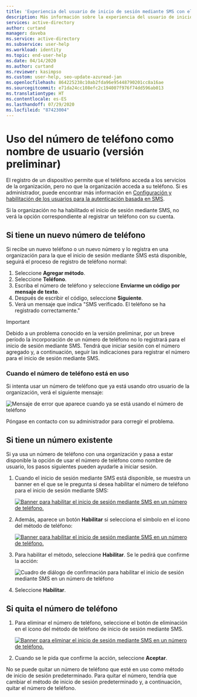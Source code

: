 ```yaml
---
title: 'Experiencia del usuario de inicio de sesión mediante SMS con el número de teléfono (versión preliminar): Azure AD'
description: Más información sobre la experiencia del usuario de inicio de sesión mediante SMS con números de teléfono nuevos o existentes
services: active-directory
author: curtand
manager: daveba
ms.service: active-directory
ms.subservice: user-help
ms.workload: identity
ms.topic: end-user-help
ms.date: 04/14/2020
ms.author: curtand
ms.reviewer: kasimpso
ms.custom: user-help, seo-update-azuread-jan
ms.openlocfilehash: 864225238c10ab2fda96e95448790201cc8a16ae
ms.sourcegitcommit: e71da24cc108efc2c194007f976f74dd596ab013
ms.translationtype: HT
ms.contentlocale: es-ES
ms.lasthandoff: 07/29/2020
ms.locfileid: "87423004"
---
```

# <a name="use-your-phone-number-as-a-user-name-preview"></a>Uso del número de teléfono como nombre de usuario (versión preliminar)

El registro de un dispositivo permite que el teléfono acceda a los servicios de la organización, pero no que la organización acceda a su teléfono. Si es administrador, puede encontrar más información en [Configuración y habilitación de los usuarios para la autenticación basada en SMS](../authentication/howto-authentication-sms-signin.md).

Si la organización no ha habilitado el inicio de sesión mediante SMS, no verá la opción correspondiente al registrar un teléfono con su cuenta.  

## <a name="when-you-have-a-new-phone-number"></a>Si tiene un nuevo número de teléfono

Si recibe un nuevo teléfono o un nuevo número y lo registra en una organización para la que el inicio de sesión mediante SMS está disponible, seguirá el proceso de registro de teléfono normal:

1. Seleccione **Agregar método**.
1. Seleccione **Teléfono**.
1. Escriba el número de teléfono y seleccione **Enviarme un código por mensaje de texto**.
1. Después de escribir el código, seleccione **Siguiente**.
1. Verá un mensaje que indica "SMS verificado. El teléfono se ha registrado correctamente."

> [!Important]
> Debido a un problema conocido en la versión preliminar, por un breve período la incorporación de un número de teléfono no lo registrará para el inicio de sesión mediante SMS. Tendrá que iniciar sesión con el número agregado y, a continuación, seguir las indicaciones para registrar el número para el inicio de sesión mediante SMS.

### <a name="when-the-phone-number-is-in-use"></a>Cuando el número de teléfono está en uso

Si intenta usar un número de teléfono que ya está usando otro usuario de la organización, verá el siguiente mensaje:

![Mensaje de error que aparece cuando ya se está usando el número de teléfono](media/sms-sign-in-explainer/sms-sign-in-error.png)

Póngase en contacto con su administrador para corregir el problema.

## <a name="when-you-have-an-existing-number"></a>Si tiene un número existente

Si ya usa un número de teléfono con una organización y pasa a estar disponible la opción de usar el número de teléfono como nombre de usuario, los pasos siguientes pueden ayudarle a iniciar sesión.

1. Cuando el inicio de sesión mediante SMS está disponible, se muestra un banner en el que se le pregunta si desea habilitar el número de teléfono para el inicio de sesión mediante SMS:

    [![Banner para habilitar el inicio de sesión mediante SMS en un número de teléfono.](media/sms-sign-in-explainer/sms-sign-in-banner.png)](media/sms-sign-in-explainer/sms-sign-in-banner.png#lightbox)

1. Además, aparece un botón **Habilitar** si selecciona el símbolo en el icono del método de teléfono:

    [![Banner para habilitar el inicio de sesión mediante SMS en un número de teléfono.](media/sms-sign-in-explainer/sms-sign-in-phone-method.png)](media/sms-sign-in-explainer/sms-sign-in-phone-method.png#lightbox)

1. Para habilitar el método, seleccione **Habilitar**. Se le pedirá que confirme la acción:

    ![Cuadro de diálogo de confirmación para habilitar el inicio de sesión mediante SMS en un número de teléfono](media/sms-sign-in-explainer/sms-sign-in-confirmation.png)

1. Seleccione **Habilitar**.

## <a name="when-you-remove-your-phone-number"></a>Si quita el número de teléfono

1. Para eliminar el número de teléfono, seleccione el botón de eliminación en el icono del método de teléfono de inicio de sesión mediante SMS.

    [![Banner para eliminar el inicio de sesión mediante SMS en un número de teléfono.](media/sms-sign-in-explainer/sms-sign-in-delete-method.png)](media/sms-sign-in-explainer/sms-sign-in-delete-method.png#lightbox)

2. Cuando se le pida que confirme la acción, seleccione **Aceptar**.

No se puede quitar un número de teléfono que esté en uso como método de inicio de sesión predeterminado. Para quitar el número, tendría que cambiar el método de inicio de sesión predeterminado y, a continuación, quitar el número de teléfono.
